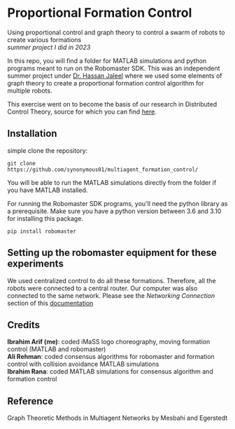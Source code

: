 # Proportional Formation Control 
Using proportional control and graph theory to control a swarm of robots to create various formations  
_summer project I did in 2023_

In this repo, you will find a folder for MATLAB simulations and python programs meant to run on the Robomaster SDK. This was an independent summer project under [Dr. Hassan Jaleel](https://scholar.google.com/citations?user=T7kqUskAAAAJ&hl=en) where we used some elements of graph theory
to create a proportional formation control algorithm for multiple robots. 

This exercise went on to become the basis of our research in Distributed Control Theory, source for which you can find [here](https://github.com/synonymous01/multiagent_control).

## Installation

simple clone the repository:
```
git clone https://github.com/synonymous01/multiagent_formation_control/
```

You will be able to run the MATLAB simulations directly from the folder if you have MATLAB installed.

For running the Robomaster SDK programs, you'll need the python library as a prerequisite. Make sure you have a python version between 3.6 and 3.10 for installing this package.
```
pip install robomaster
```

## Setting up the robomaster equipment for these experiments
We used centralized control to do all these formations. Therefore, all the robots were connected to a central router. Our computer was also connected to the same network.
Please see the *Networking Connection* section of this [documentation](https://robomaster-dev.readthedocs.io/en/latest/python_sdk/connection.html)

## Credits
**Ibrahim Arif (me)**: coded iMaSS logo choreography, moving formation control (MATLAB and robomaster)  
**Ali Rehman**: coded consensus algorithms for robomaster and formation control with collision avoidance MATLAB simulations  
**Ibrahim Rana**: coded MATLAB simulations for consensus algorithm and formation control  

## Reference
Graph Theoretic Methods in Multiagent Networks by Mesbahi and Egerstedt
